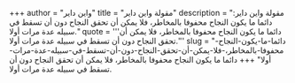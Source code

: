 +++
author = "واين داير"
title = "مقولة واين داير"
description = "مقولة واين داير: دائما ما يكون النجاح محفوفا بالمخاطر، فلا يمكن أن تحقق النجاح دون أن تسقط في سبيله عدة مرات أولا."
quote = '''دائما ما يكون النجاح محفوفا بالمخاطر، فلا يمكن أن تحقق النجاح دون أن تسقط في سبيله عدة مرات أولا.'''
slug = "دائما-ما-يكون-النجاح-محفوفا-بالمخاطر،-فلا-يمكن-أن-تحقق-النجاح-دون-أن-تسقط-في-سبيله-عدة-مرات-أولا"
+++
دائما ما يكون النجاح محفوفا بالمخاطر، فلا يمكن أن تحقق النجاح دون أن تسقط في سبيله عدة مرات أولا.
